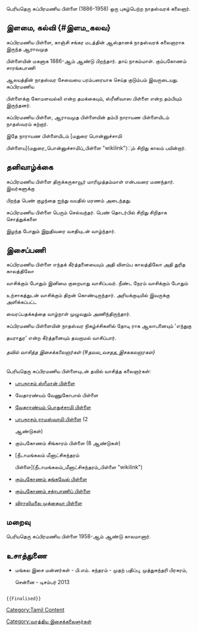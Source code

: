 பெரியதெரு சுப்பிரமணிய பிள்ளை (1886-1958) ஒரு புகழ்பெற்ற நாதஸ்வரக் கலைஞர்.

## இளமை, கல்வி {#இளம_கலவ}

சுப்பிரமணிய பிள்ளை, காஞ்சி சங்கர மடத்தின் ஆஸ்தானக் நாதஸ்வரக் கலைஞராக இருந்த ஆராவமுத
பிள்ளையின் மகனாக 1886-ஆம் ஆண்டு பிறந்தார். தாய் நாகம்மாள். கும்பகோணம் சாரங்கபாணி
ஆலயத்தின் நாதஸ்வர சேவையை பரம்பரையாக செய்த குடும்பம் இவருடையது. சுப்பிரமணிய
பிள்ளைக்கு கோமளவல்லி என்ற தமக்கையும், ஸ்ரீனிவாஸ பிள்ளை என்ற தம்பியும் இருந்தனர்.

சுப்பிரமணிய பிள்ளை, ஆராவமுத பிள்ளையின் தம்பி நாராயண பிள்ளையிடம் நாதஸ்வரம் கற்றார்.
இதே நாராயண பிள்ளையிடம் [மதுரை பொன்னுச்சாமி
பிள்ளைய](மதுரை_பொன்னுச்சாமிப்_பிள்ளை "wikilink")ும் சிறிது காலம் பயின்றார்.

## தனிவாழ்க்கை

சுப்பிரமணிய பிள்ளை திருக்கருகாவூர் மாரிமுத்தம்மாள் என்பவரை மணந்தார். இவர்களுக்கு
பிறந்த பெண் குழந்தை ஐந்து வயதில் மரணம் அடைந்தது.

சுப்பிரமணிய பிள்ளை பெரும் செல்வந்தர். பெண் தொடர்பில் சிறிது சிறிதாக சொத்துக்களை
இழந்த போதும் இறுதிவரை வசதியுடன் வாழ்ந்தார்.

## இசைப்பணி

சுப்பிரமணிய பிள்ளை எந்தக் கீர்த்தனையையும் அதி விளம்ப காலத்திலோ அதி துரித காலத்திலோ
வாசிக்கும் போதும் இனிமை குறையாது வாசிப்பவர். நீண்ட நேரம் வாசிக்கும் போதும்
உற்சாகத்துடன் வாசிக்கும் திறன் கொண்டிருந்தார். அரியக்குடியில் இவருக்கு அளிக்கப்பட்ட
வைரப்பதக்கத்தை வாழ்நாள் முழுவதும் அணிந்திருந்தார்.

சுப்பிரமணிய பிள்ளையின் நாதஸ்வர நிகழ்ச்சிகளில் தோடி ராக ஆலாபனையும் \'எந்துகு
தயராதுர' என்ற கீர்த்தனையும் தவறாமல் வாசிப்பார்.

###### தவில் வாசித்த இசைக்கலைஞர்கள் {#தவல_வசதத_இசககலஞரகள}

பெரியதெரு சுப்பிரமணிய பிள்ளையுடன் தவில் வாசித்த கலைஞர்கள்:

-   [பாபநாசம் ஸ்ரீமான் பிள்ளை](பாபநாசம்_ஸ்ரீமான்_பிள்ளை "wikilink")
-   வேதாரண்யம் வேணுகோபால் பிள்ளை
-   [வேதாரண்யம் பொதுச்சாமி பிள்ளை](வேதாரண்யம்_பொதுச்சாமி_பிள்ளை "wikilink")
-   [பாபநாசம் ராமஸ்வாமி பிள்ளை](பாபநாசம்_ராமஸ்வாமி_பிள்ளை "wikilink") (2
    ஆண்டுகள்)
-   கும்பகோணம் சிங்காரம் பிள்ளை (8 ஆண்டுகள்)
-   [நீடாமங்கலம் மீனாட்சிசுந்தரம்
    பிள்ளை](நீடாமங்கலம்_மீனாட்சிசுந்தரம்_பிள்ளை "wikilink")
-   [கும்பகோணம் தங்கவேல் பிள்ளை](கும்பகோணம்_தங்கவேல்_பிள்ளை "wikilink")
-   [கும்பகோணம் சக்ரபாணிப் பிள்ளை](கும்பகோணம்_சக்ரபாணிப்_பிள்ளை "wikilink")
-   [விராலிமலை முத்தையா பிள்ளை](விராலிமலை_முத்தையா_பிள்ளை "wikilink")

## மறைவு

பெரியதெரு சுப்பிரமணிய பிள்ளை 1958-ஆம் ஆண்டு காலமானார்.

## உசாத்துணை

-   மங்கல இசை மன்னர்கள் - பி.எம். சுந்தரம் - முதற் பதிப்பு, முத்துசுந்தரி பிரசுரம்,
    சென்னை - டிசம்பர் 2013

```{=mediawiki}
{{Finalised}}
```
[Category:Tamil Content](Category:Tamil_Content "wikilink")
[Category:வாத்திய இசைக்கலைஞர்கள்](Category:வாத்திய_இசைக்கலைஞர்கள் "wikilink")
